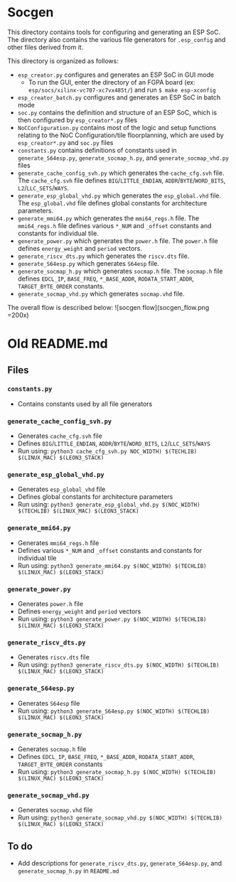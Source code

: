 # Socgen

This directory contains tools for configuring and generating an ESP SoC. The directory also contains the various file generators for `.esp_config` and other files derived from it. 

This directory is organized as follows:
* `esp_creator.py` configures and generates an ESP SoC in GUI mode
  * To run the GUI, enter the directory of an FGPA board (ex: `esp/socs/xilinx-vc707-xc7vx485t/`) and run `$ make esp-xconfig`
* `esp_creator_batch.py` configures and generates an ESP SoC in batch mode
* `soc.py` contains the definition and structure of an ESP SoC, which is then configured by `esp_creator*.py` files
* `NoCConfiguration.py` contains most of the logic and setup functions relating to the NoC Configuration/tile floorplanning, which are used by `esp_creator*.py` and `soc.py` files 
* `constants.py` contains definitions of constants used in `generate_S64esp.py`, `generate_socmap_h.py`, and `generate_socmap_vhd.py` files
* `generate_cache_config_svh.py` which generates the `cache_cfg.svh` file. The `cache_cfg.svh` file defines `BIG`/`LITTLE_ENDIAN`, `ADDR`/`BYTE`/`WORD_BITS`, `L2`/`LLC_SETS`/`WAYS`.
* `generate_esp_global_vhd.py` which generates the `esp_global.vhd` file. The `esp_global.vhd` file defines global constants for architecture parameters.
* `generate_mmi64.py` which generates the `mmi64_regs.h` file. The `mmi64_regs.h` file defines various `*_NUM` and `_offset` constants and constants for individual tile.
* `generate_power.py` which generates the `power.h` file. The `power.h` file defines `energy_weight` and `period` vectors.
* `generate_riscv_dts.py` which generates the `riscv.dts` file.
* `generate_S64esp.py` which generates `S64esp` file.
* `generate_socmap_h.py` which generates `socmap.h` file. The `socmap.h` file defines `EDCL_IP`, `BASE_FREQ`, `*_BASE_ADDR`, `RODATA_START_ADDR`, `TARGET_BYTE_ORDER` constants.
* `generate_socmap_vhd.py` which generates `socmap.vhd` file.

The overall flow is described below:
![socgen flow](socgen_flow.png =200x)


# Old README.md

## Files

### `constants.py`
- Contains constants used by all file generators

### `generate_cache_config_svh.py`
- Generates `cache_cfg.svh` file
- Defines `BIG`/`LITTLE_ENDIAN`, `ADDR`/`BYTE`/`WORD_BITS`, `L2`/`LLC_SETS`/`WAYS`
- Run using: `python3 cache_cfg_svh.py NOC_WIDTH) $(TECHLIB) $(LINUX_MAC) $(LEON3_STACK)`

### `generate_esp_global_vhd.py`
- Generates `esp_global_vhd` file
- Defines global constants for architecture parameters
- Run using: `python3 generate_esp_global_vhd.py $(NOC_WIDTH) $(TECHLIB) $(LINUX_MAC) $(LEON3_STACK)`

### `generate_mmi64.py`
- Generates `mmi64_regs.h` file
- Defines various `*_NUM` and `_offset` constants and constants for individual tile
- Run using: `python3 generate_mmi64.py $(NOC_WIDTH) $(TECHLIB) $(LINUX_MAC) $(LEON3_STACK)`

### `generate_power.py`
- Generates `power.h` file
- Defines `energy_weight` and `period` vectors
- Run using: `python3 generate_power.py $(NOC_WIDTH) $(TECHLIB) $(LINUX_MAC) $(LEON3_STACK)`

### `generate_riscv_dts.py`
- Generates `riscv.dts` file
- Run using: `python3 generate_riscv_dts.py $(NOC_WIDTH) $(TECHLIB) $(LINUX_MAC) $(LEON3_STACK)`

### `generate_S64esp.py`
- Generates `S64esp` file
- Run using: `python3 generate_S64esp.py $(NOC_WIDTH) $(TECHLIB) $(LINUX_MAC) $(LEON3_STACK)`

### `generate_socmap_h.py`
- Generates `socmap.h` file
- Defines `EDCL_IP`, `BASE_FREQ`, `*_BASE_ADDR`, `RODATA_START_ADDR`, `TARGET_BYTE_ORDER` constants
- Run using: `python3 generate_socmap_h.py $(NOC_WIDTH) $(TECHLIB) $(LINUX_MAC) $(LEON3_STACK)`

### `generate_socmap_vhd.py`
- Generates `socmap.vhd` file
- Run using: `python3 generate_socmap_vhd.py $(NOC_WIDTH) $(TECHLIB) $(LINUX_MAC) $(LEON3_STACK)`

## To do
- Add descriptions for `generate_riscv_dts.py`, `generate_S64esp.py`, and `generate_socmap_h.py` in `README.md` 
